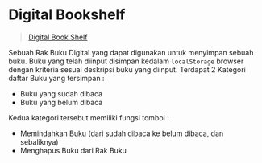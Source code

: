 # Digital Bookshelf
> [Digital Book Shelf](https://chrisnaadhi.github.io/digital-bookshelf/)


Sebuah Rak Buku Digital yang dapat digunakan untuk menyimpan sebuah buku.
Buku yang telah diinput disimpan kedalam `localStorage` browser dengan kriteria sesuai deskripsi buku yang diinput.
Terdapat 2 Kategori daftar Buku yang tersimpan :
* Buku yang sudah dibaca
* Buku yang belum dibaca


Kedua kategori tersebut memiliki fungsi tombol :
* Memindahkan Buku (dari sudah dibaca ke belum dibaca, dan sebaliknya)
* Menghapus Buku dari Rak Buku


